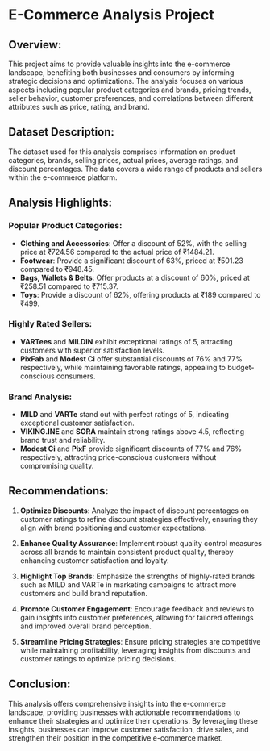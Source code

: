 # E-Commerce Analysis Project

## Overview:
This project aims to provide valuable insights into the e-commerce landscape, benefiting both businesses and consumers by informing strategic decisions and optimizations. The analysis focuses on various aspects including popular product categories and brands, pricing trends, seller behavior, customer preferences, and correlations between different attributes such as price, rating, and brand.

## Dataset Description:
The dataset used for this analysis comprises information on product categories, brands, selling prices, actual prices, average ratings, and discount percentages. The data covers a wide range of products and sellers within the e-commerce platform.

## Analysis Highlights:

### Popular Product Categories:
- **Clothing and Accessories**: Offer a discount of 52%, with the selling price at ₹724.56 compared to the actual price of ₹1484.21.
- **Footwear**: Provide a significant discount of 63%, priced at ₹501.23 compared to ₹948.45.
- **Bags, Wallets & Belts**: Offer products at a discount of 60%, priced at ₹258.51 compared to ₹715.37.
- **Toys**: Provide a discount of 62%, offering products at ₹189 compared to ₹499.

### Highly Rated Sellers:
- **VARTees** and **MILDIN** exhibit exceptional ratings of 5, attracting customers with superior satisfaction levels.
- **PixFab** and **Modest Ci** offer substantial discounts of 76% and 77% respectively, while maintaining favorable ratings, appealing to budget-conscious consumers.

### Brand Analysis:
- **MILD** and **VARTe** stand out with perfect ratings of 5, indicating exceptional customer satisfaction.
- **VIKING.INE** and **SORA** maintain strong ratings above 4.5, reflecting brand trust and reliability.
- **Modest Ci** and **PixF** provide significant discounts of 77% and 76% respectively, attracting price-conscious customers without compromising quality.

## Recommendations:

1. **Optimize Discounts**: Analyze the impact of discount percentages on customer ratings to refine discount strategies effectively, ensuring they align with brand positioning and customer expectations.

2. **Enhance Quality Assurance**: Implement robust quality control measures across all brands to maintain consistent product quality, thereby enhancing customer satisfaction and loyalty.

3. **Highlight Top Brands**: Emphasize the strengths of highly-rated brands such as MILD and VARTe in marketing campaigns to attract more customers and build brand reputation.

4. **Promote Customer Engagement**: Encourage feedback and reviews to gain insights into customer preferences, allowing for tailored offerings and improved overall brand perception.

5. **Streamline Pricing Strategies**: Ensure pricing strategies are competitive while maintaining profitability, leveraging insights from discounts and customer ratings to optimize pricing decisions.

## Conclusion:
This analysis offers comprehensive insights into the e-commerce landscape, providing businesses with actionable recommendations to enhance their strategies and optimize their operations. By leveraging these insights, businesses can improve customer satisfaction, drive sales, and strengthen their position in the competitive e-commerce market.
